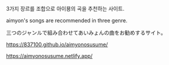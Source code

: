 3가지 장르를 조합으로 아이묭의 곡을 추천하는 사이트.

aimyon's songs are recommended in three genre.

三つのジャンルで組み合わせてあいみょんの曲をお勧めするサイト。

https://837100.github.io/aimyonosusume/

https://aimyonosusume.netlify.app/